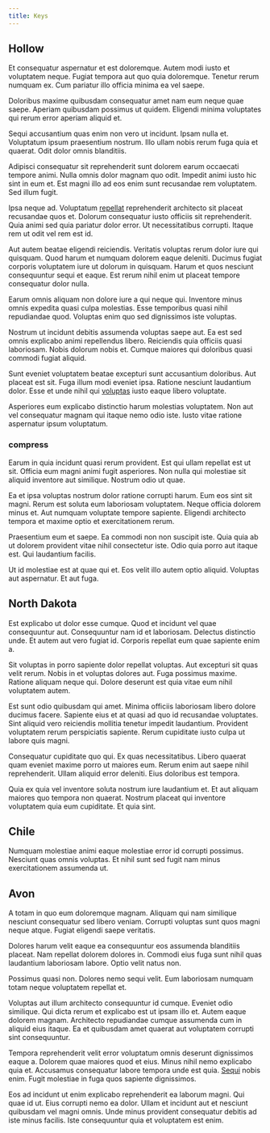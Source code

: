 ```yaml
---
title: Keys
---
```


## Hollow

Et consequatur aspernatur et est doloremque. Autem modi iusto et voluptatem neque. Fugiat tempora aut quo quia doloremque. Tenetur rerum numquam ex. Cum pariatur illo officia minima ea vel saepe.

Doloribus maxime quibusdam consequatur amet nam eum neque quae saepe. Aperiam quibusdam possimus ut quidem. Eligendi minima voluptates qui rerum error aperiam aliquid et.

Sequi accusantium quas enim non vero ut incidunt. Ipsam nulla et. Voluptatum ipsum praesentium nostrum. Illo ullam nobis rerum fuga quia et quaerat. Odit dolor omnis blanditiis.

Adipisci consequatur sit reprehenderit sunt dolorem earum occaecati tempore animi. Nulla omnis dolor magnam quo odit. Impedit animi iusto hic sint in eum et. Est magni illo ad eos enim sunt recusandae rem voluptatem. Sed illum fugit.

Ipsa neque ad. Voluptatum [repellat](/dolore/nemo/home_loan_account_generic_metal_ball.md) reprehenderit architecto sit placeat recusandae quos et. Dolorum consequatur iusto officiis sit reprehenderit. Quia animi sed quia pariatur dolor error. Ut necessitatibus corrupti. Itaque rem ut odit vel rem est id.

Aut autem beatae eligendi reiciendis. Veritatis voluptas rerum dolor iure qui quisquam. Quod harum et numquam dolorem eaque deleniti. Ducimus fugiat corporis voluptatem iure ut dolorum in quisquam. Harum et quos nesciunt consequuntur sequi et eaque. Est rerum nihil enim ut placeat tempore consequatur dolor nulla.

Earum omnis aliquam non dolore iure a qui neque qui. Inventore minus omnis expedita quasi culpa molestias. Esse temporibus quasi nihil repudiandae quod. Voluptas enim quo sed dignissimos iste voluptas.

Nostrum ut incidunt debitis assumenda voluptas saepe aut. Ea est sed omnis explicabo animi repellendus libero. Reiciendis quia officiis quasi laboriosam. Nobis dolorum nobis et. Cumque maiores qui doloribus quasi commodi fugiat aliquid.

Sunt eveniet voluptatem beatae excepturi sunt accusantium doloribus. Aut placeat est sit. Fuga illum modi eveniet ipsa. Ratione nesciunt laudantium dolor. Esse et unde nihil qui [voluptas](/quas/rhode_island_knowledge_user.md) iusto eaque libero voluptate.

Asperiores eum explicabo distinctio harum molestias voluptatem. Non aut vel consequatur magnam qui itaque nemo odio iste. Iusto vitae ratione aspernatur ipsum voluptatum.

### compress

Earum in quia incidunt quasi rerum provident. Est qui ullam repellat est ut sit. Officia eum magni animi fugit asperiores. Non nulla qui molestiae sit aliquid inventore aut similique. Nostrum odio ut quae.

Ea et ipsa voluptas nostrum dolor ratione corrupti harum. Eum eos sint sit magni. Rerum est soluta eum laboriosam voluptatem. Neque officia dolorem minus et. Aut numquam voluptate tempore sapiente. Eligendi architecto tempora et maxime optio et exercitationem rerum.

Praesentium eum et saepe. Ea commodi non non suscipit iste. Quia quia ab ut dolorem provident vitae nihil consectetur iste. Odio quia porro aut itaque est. Qui laudantium facilis.

Ut id molestiae est at quae qui et. Eos velit illo autem optio aliquid. Voluptas aut aspernatur. Et aut fuga.

## North Dakota

Est explicabo ut dolor esse cumque. Quod et incidunt vel quae consequuntur aut. Consequuntur nam id et laboriosam. Delectus distinctio unde. Et autem aut vero fugiat id. Corporis repellat eum quae sapiente enim a.

Sit voluptas in porro sapiente dolor repellat voluptas. Aut excepturi sit quas velit rerum. Nobis in et voluptas dolores aut. Fuga possimus maxime. Ratione aliquam neque qui. Dolore deserunt est quia vitae eum nihil voluptatem autem.

Est sunt odio quibusdam qui amet. Minima officiis laboriosam libero dolore ducimus facere. Sapiente eius et at quasi ad quo id recusandae voluptates. Sint aliquid vero reiciendis mollitia tenetur impedit laudantium. Provident voluptatem rerum perspiciatis sapiente. Rerum cupiditate iusto culpa ut labore quis magni.

Consequatur cupiditate quo qui. Ex quas necessitatibus. Libero quaerat quam eveniet maxime porro ut maiores eum. Rerum enim aut saepe nihil reprehenderit. Ullam aliquid error deleniti. Eius doloribus est tempora.

Quia ex quia vel inventore soluta nostrum iure laudantium et. Et aut aliquam maiores quo tempora non quaerat. Nostrum placeat qui inventore voluptatem quia eum cupiditate. Et quia sint.

## Chile

Numquam molestiae animi eaque molestiae error id corrupti possimus. Nesciunt quas omnis voluptas. Et nihil sunt sed fugit nam minus exercitationem assumenda ut.

## Avon

A totam in quo eum doloremque magnam. Aliquam qui nam similique nesciunt consequatur sed libero veniam. Corrupti voluptas sunt quos magni neque atque. Fugiat eligendi saepe veritatis.

Dolores harum velit eaque ea consequuntur eos assumenda blanditiis placeat. Nam repellat dolorem dolores in. Commodi eius fuga sunt nihil quas laudantium laboriosam labore. Optio velit natus non.

Possimus quasi non. Dolores nemo sequi velit. Eum laboriosam numquam totam neque voluptatem repellat et.

Voluptas aut illum architecto consequuntur id cumque. Eveniet odio similique. Qui dicta rerum et explicabo est ut ipsam illo et. Autem eaque dolorem magnam. Architecto repudiandae cumque assumenda cum in aliquid eius itaque. Ea et quibusdam amet quaerat aut voluptatem corrupti sint consequuntur.

Tempora reprehenderit velit error voluptatum omnis deserunt dignissimos eaque a. Dolorem quae maiores quod et eius. Minus nihil nemo explicabo quia et. Accusamus consequatur labore tempora unde est quia. [Sequi](/facere/temporibus/possimus/markets.md) nobis enim. Fugit molestiae in fuga quos sapiente dignissimos.

Eos ad incidunt ut enim explicabo reprehenderit ea laborum magni. Qui quae id ut. Eius corrupti nemo ea dolor. Ullam et incidunt aut et nesciunt quibusdam vel magni omnis. Unde minus provident consequatur debitis ad iste minus facilis. Iste consequuntur quia et voluptatem est enim.
